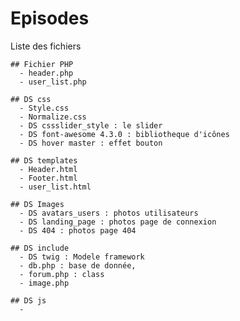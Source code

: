 # Episodes
  Liste des fichiers
  
    ## Fichier PHP
      - header.php
      - user_list.php
      
    ## DS css 
      - Style.css
      - Normalize.css
      - DS cssslider_style : le slider
      - DS font-awesome 4.3.0 : bibliotheque d'icônes
      - DS hover master : effet bouton
  
    ## DS templates
      - Header.html
      - Footer.html
      - user_list.html 
      
    ## DS Images 
      - DS avatars_users : photos utilisateurs
      - DS landing_page : photos page de connexion 
      - DS 404 : photos page 404
      
    ## DS include 
      - DS twig : Modele framework
      - db.php : base de donnée, 
      - forum.php : class
      - image.php
      
    ## DS js
      -
      
    
